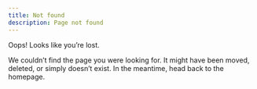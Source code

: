```yaml
---
title: Not found
description: Page not found
---
```


Oops! Looks like you’re lost.

We couldn’t find the page you were looking for. It might have been moved, deleted, or simply doesn’t exist. In the meantime, head back to the homepage.